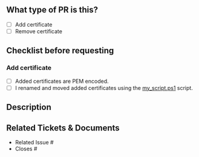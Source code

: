 ## What type of PR is this?

- [ ] Add certificate
- [ ] Remove certificate

## Checklist before requesting
<!--
Only check steps which are required by your desired PR type.
-->
### Add certificate
- [ ] Added certificates are PEM encoded.
- [ ] I renamed and moved added certificates using the [my_script.ps1](../README.md) script.

## Description

<!--
Explain why you like to add/remove the desired certificate and provide a public accessible source if possible.
-->

## Related Tickets & Documents

<!--
For pull requests that relate or close an issue, please include them
below.  We like to follow [Github's guidance on linking issues to pull requests](https://docs.github.com/en/issues/tracking-your-work-with-issues/linking-a-pull-request-to-an-issue).

For example having the text: "closes #1234" would connect the current pull
request to issue 1234.  And when we merge the pull request, Github will
automatically close the issue.
-->

- Related Issue #
- Closes #
